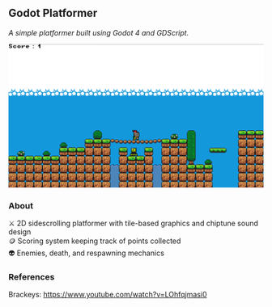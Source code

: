 ## Godot Platformer

*A simple platformer built using Godot 4 and GDScript.*

![image](game_images/Godot_Platformer_Image.png)

### About

⚔️ 2D sidescrolling platformer with tile-based graphics and chiptune sound design<br>
🪙 Scoring system keeping track of points collected<br>
👽 Enemies, death, and respawning mechanics

### References

Brackeys: https://www.youtube.com/watch?v=LOhfqjmasi0

 
